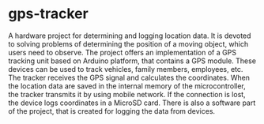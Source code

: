 # gps-tracker

A hardware project for determining and logging location data. It is devoted to solving problems of determining the position of a moving object, which users need to observe. The project offers an implementation of a GPS tracking unit based on Arduino platform, that contains a GPS module. These devices can be used to track vehicles, family members, employees, etc. The tracker receives the GPS signal and calculates the coordinates. When the location data are saved in the internal memory of the microcontroller, the tracker transmits it by using mobile network. If the connection is lost, the device logs coordinates in a MicroSD card. There is also a software part of the project, that is created for logging the data from devices.

